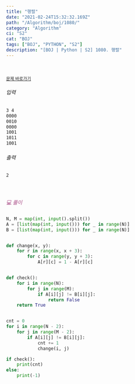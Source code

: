 ```yaml
---
title: "행렬"
date: "2021-02-24T15:32:32.169Z"
path: "/Algorithm/boj/1080/"
category: "Algorithm"
ci: "S2"
cat: "BOJ"
tags: ["BOJ", "PYTHON", "S2"]
description: "[BOJ | Python | S2] 1080. 행렬"
---
```


<br />

<a href="https://www.acmicpc.net/problem/1080"><small>문제 바로가기</small></a>

###### 입력

```sh
3 4
0000
0010
0000
1001
1011
1001
```

###### 출력

```sh
2
```

<br />

##### <h5 style="color:#C587AE;">💻 풀이</h5>

```python
N, M = map(int, input().split())
A = [list(map(int, input())) for _ in range(N)]
B = [list(map(int, input())) for _ in range(N)]


def change(x, y):
    for r in range(x, x + 3):
        for c in range(y, y + 3):
            A[r][c] = 1 - A[r][c]


def check():
    for i in range(N):
        for j in range(M):
            if A[i][j] != B[i][j]:
                return False
    return True


cnt = 0
for i in range(N - 2):
    for j in range(M - 2):
        if A[i][j] != B[i][j]:
            cnt += 1
            change(i, j)

if check():
    print(cnt)
else:
    print(-1)
```

